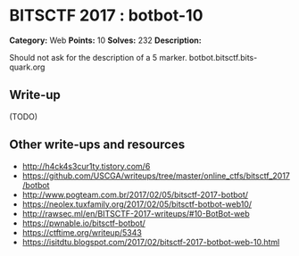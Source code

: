 # BITSCTF 2017 : botbot-10

**Category:** Web
**Points:** 10
**Solves:** 232
**Description:**

Should not ask for the description of a 5 marker.
botbot.bitsctf.bits-quark.org

## Write-up

(TODO)

## Other write-ups and resources

* http://h4ck4s3cur1ty.tistory.com/6
* https://github.com/USCGA/writeups/tree/master/online_ctfs/bitsctf_2017/botbot
* http://www.pogteam.com.br/2017/02/05/bitsctf-2017-botbot/
* https://neolex.tuxfamily.org/2017/02/05/bitsctf-botbot-web10/
* http://rawsec.ml/en/BITSCTF-2017-writeups/#10-BotBot-web
* https://pwnable.io/bitsctf-botbot/
* https://ctftime.org/writeup/5343
* https://isitdtu.blogspot.com/2017/02/bitsctf-2017-botbot-web-10.html
